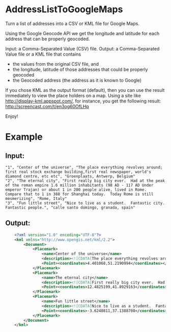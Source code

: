 AddressListToGoogleMaps
=======================

Turn a list of addresses into a CSV or KML file for Google Maps.

Using the Google Geocode API we get the longitude and latitude for each address that can be properly geocoded.

Input: a Comma-Separated Value (CSV) file.
Output: a Comma-Separated Value file or a KML file that contains
* the values from the original CSV file, and
* the longitude, latitude of those addresses that could be properly geocoded
* the Geocoded address (the address as it is known to Google)

If you chose KML as the output format (default), then you can use the result immediately to view the place holders on a map.
Using a site like http://display-kml.appspot.com/, for instance, you get the following result: http://screencast.com/t/en3og60OfLHp

Enjoy!

Example
=======

Input:
------
```
"1", "Center of the universe", "The place everything revolves around; first real stock exchange building,first real newspaper, world's diamond centre, etc etc", "Groenplaats, Antwerp, Belgium"
"2", "The eternal city", "First really big city ever.  Had at the peak of the roman empire 1.6 million inhabitants (98 AD - 117 AD Under emperor Trajan) or about 1 in 200 people alive, lived in Rome.  Compare that to 1 in 388 for Shanghai today.  Today Rome is still mesmerizing", "Rome, Italy"
"3", "Fun little street", "Nice to live as a student.  Fantastic city.  Fantastic people.", "calle santo domingo, granada, spain"
```

Output:
-------
```xml
    <?xml version="1.0" encoding="UTF-8"?>
    <kml xmlns="http://www.opengis.net/kml/2.2">
        <Document>
            <Placemark>
                <name>Center of the universe</name>
                <description><![CDATA[The place everything revolves around; first real stock exchange building,first real newspaper, world's diamond centre, etc etc]]></description>
                <Point><coordinates>4.401068,51.2190994</coordinates></Point>
            </Placemark>
            <Placemark>
                <name>The eternal city</name>
                <description><![CDATA[First really big city ever.  Had at the peak of the roman empire 1.6 million inhabitants (98 AD - 117 AD Under emperor Trajan) or about 1 in 200 people alive, lived in Rome.  Compare that to 1 in 388 for Shanghai today.  Today Rome is still mesmerizing]]></description>
                <Point><coordinates>12.4825199,41.8929163</coordinates></Point>
            </Placemark>
            <Placemark>
                <name>Fun little street</name>
                <description><![CDATA[Nice to live as a student.  Fantastic city.  Fantastic people.]]></description>
                <Point><coordinates>-3.6240811,37.1388708</coordinates></Point>
            </Placemark>
        </Document>
    </kml>
```
